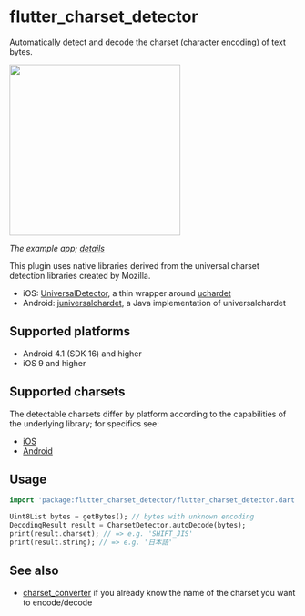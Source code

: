 # flutter_charset_detector

Automatically detect and decode the charset (character encoding) of text bytes.

<img width="300" src="https://pbs.twimg.com/media/EhnW3CvU4AAz03s?format=png&name=4096x4096">

_The example app; [details](./example/README.md)_

This plugin uses native libraries derived from the universal charset detection
libraries created by Mozilla.

- iOS: [UniversalDetector](https://cocoapods.org/pods/UniversalDetector), a thin
  wrapper around [uchardet](https://www.freedesktop.org/wiki/Software/uchardet/)
- Android:
  [juniversalchardet](https://github.com/albfernandez/juniversalchardet), a Java
  implementation of universalchardet

## Supported platforms

- Android 4.1 (SDK 16) and higher
- iOS 9 and higher

## Supported charsets

The detectable charsets differ by platform according to the capabilities of the
underlying library; for specifics see:

- [iOS](https://gitlab.freedesktop.org/uchardet/uchardet/-/blob/84e292d1b9ef38bfa7914de12d345a48f3136c92/README.md#supported-encodings)
- [Android](https://github.com/albfernandez/juniversalchardet/blob/v2.3.2/README.md#encodings-that-can-be-detected)

## Usage

```dart
import 'package:flutter_charset_detector/flutter_charset_detector.dart';

Uint8List bytes = getBytes(); // bytes with unknown encoding
DecodingResult result = CharsetDetector.autoDecode(bytes);
print(result.charset); // => e.g. 'SHIFT_JIS'
print(result.string); // => e.g. '日本語'
```

## See also

- [charset_converter](https://pub.dev/packages/charset_converter) if you already
know the name of the charset you want to encode/decode
